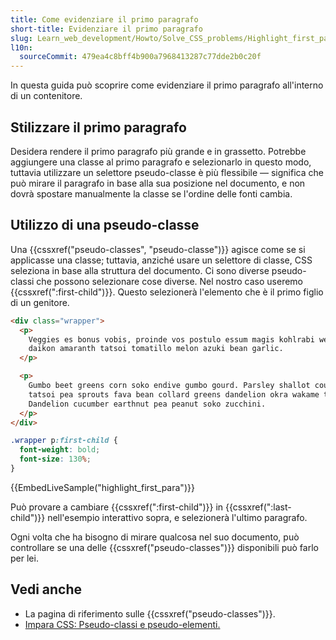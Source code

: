 ```yaml
---
title: Come evidenziare il primo paragrafo
short-title: Evidenziare il primo paragrafo
slug: Learn_web_development/Howto/Solve_CSS_problems/Highlight_first_para
l10n:
  sourceCommit: 479ea4c8bff4b900a7968413287c77dde2b0c20f
---
```


In questa guida può scoprire come evidenziare il primo paragrafo all'interno di un contenitore.

## Stilizzare il primo paragrafo

Desidera rendere il primo paragrafo più grande e in grassetto. Potrebbe aggiungere una classe al primo paragrafo e selezionarlo in questo modo, tuttavia utilizzare un selettore pseudo-classe è più flessibile — significa che può mirare il paragrafo in base alla sua posizione nel documento, e non dovrà spostare manualmente la classe se l'ordine delle fonti cambia.

## Utilizzo di una pseudo-classe

Una {{cssxref("pseudo-classes", "pseudo-classe")}} agisce come se si applicasse una classe; tuttavia, anziché usare un selettore di classe, CSS seleziona in base alla struttura del documento. Ci sono diverse pseudo-classi che possono selezionare cose diverse. Nel nostro caso useremo {{cssxref(":first-child")}}. Questo selezionerà l'elemento che è il primo figlio di un genitore.

```html live-sample___highlight_first_para
<div class="wrapper">
  <p>
    Veggies es bonus vobis, proinde vos postulo essum magis kohlrabi welsh onion
    daikon amaranth tatsoi tomatillo melon azuki bean garlic.
  </p>

  <p>
    Gumbo beet greens corn soko endive gumbo gourd. Parsley shallot courgette
    tatsoi pea sprouts fava bean collard greens dandelion okra wakame tomato.
    Dandelion cucumber earthnut pea peanut soko zucchini.
  </p>
</div>
```

```css live-sample___highlight_first_para
.wrapper p:first-child {
  font-weight: bold;
  font-size: 130%;
}
```

{{EmbedLiveSample("highlight_first_para")}}

Può provare a cambiare {{cssxref(":first-child")}} in {{cssxref(":last-child")}} nell'esempio interattivo sopra, e selezionerà l'ultimo paragrafo.

Ogni volta che ha bisogno di mirare qualcosa nel suo documento, può controllare se una delle {{cssxref("pseudo-classes")}} disponibili può farlo per lei.

## Vedi anche

- La pagina di riferimento sulle {{cssxref("pseudo-classes")}}.
- [Impara CSS: Pseudo-classi e pseudo-elementi.](/it/docs/Learn_web_development/Core/Styling_basics/Pseudo_classes_and_elements)
